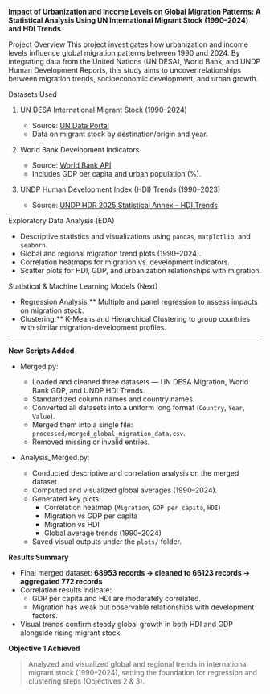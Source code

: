 **Impact of Urbanization and Income Levels on Global Migration Patterns: A Statistical Analysis Using UN International Migrant Stock (1990–2024) and HDI Trends**

Project Overview
This project investigates how urbanization and income levels influence global migration patterns between 1990 and 2024.
By integrating data from the United Nations (UN DESA), World Bank, and UNDP Human Development Reports, this study aims to uncover relationships between migration trends, socioeconomic development, and urban growth.



Datasets Used
1. UN DESA International Migrant Stock (1990–2024)
   - Source: [UN Data Portal](https://www.un.org/development/desa/pd/sites/www.un.org.development.desa.pd/files/undesa_pd_2024_ims_stock_by_sex_destination_and_origin.xlsx)  
   - Data on migrant stock by destination/origin and year.

2. World Bank Development Indicators
   - Source: [World Bank API](https://api.worldbank.org/v2/en/indicator/NY.GDP.PCAP.CD?downloadformat=csv)  
   - Includes GDP per capita and urban population (%).

3. UNDP Human Development Index (HDI) Trends (1990–2023)
   - Source: [UNDP HDR 2025 Statistical Annex – HDI Trends](https://hdr.undp.org/sites/default/files/2025_HDR/HDR25_Statistical_Annex_HDI_Trends_Table.xlsx)  


Exploratory Data Analysis (EDA)
   - Descriptive statistics and visualizations using `pandas`, `matplotlib`, and `seaborn`.  
   - Global and regional migration trend plots (1990–2024).  
   - Correlation heatmaps for migration vs. development indicators.  
   - Scatter plots for HDI, GDP, and urbanization relationships with migration.

Statistical & Machine Learning Models (Next)
   - Regression Analysis:** Multiple and panel regression to assess impacts on migration stock.  
   - Clustering:** K-Means and Hierarchical Clustering to group countries with similar migration-development profiles.



---

**New Scripts Added**
- Merged.py:  
  - Loaded and cleaned three datasets — UN DESA Migration, World Bank GDP, and UNDP HDI Trends.  
  - Standardized column names and country names.  
  - Converted all datasets into a uniform long format (`Country`, `Year`, `Value`).  
  - Merged them into a single file: `processed/merged_global_migration_data.csv`.  
  - Removed missing or invalid entries.

- Analysis_Merged.py:  
  - Conducted descriptive and correlation analysis on the merged dataset.  
  - Computed and visualized global averages (1990–2024).  
  - Generated key plots:
    - Correlation heatmap (`Migration`, `GDP per capita`, `HDI`)
    - Migration vs GDP per capita
    - Migration vs HDI
    - Global average trends (1990–2024)
  - Saved visual outputs under the `plots/` folder.

**Results Summary**
- Final merged dataset: **68953 records → cleaned to 66123 records → aggregated 772 records**
- Correlation results indicate:
  - GDP per capita and HDI are moderately correlated.
  - Migration has weak but observable relationships with development factors.
- Visual trends confirm steady global growth in both HDI and GDP alongside rising migrant stock.

**Objective 1 Achieved**
> Analyzed and visualized global and regional trends in international migrant stock (1990–2024), setting the foundation for regression and clustering steps (Objectives 2 & 3).

